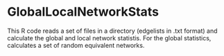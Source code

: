 # GlobalLocalNetworkStats
This R code reads a set of files in a directory (edgelists in .txt format) and calculate the global and local network statistis. For the global statistics, calculates a set of random equivalent networks.
